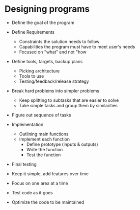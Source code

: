 # Designing programs

- Define the goal of the program
- Define Requirements
  - Constraints the solution needs to follow
  - Capabilities the program must have to meet user's needs
  - Focused on "what" and not "how
- Define tools, targets, backup plans
  - Picking architecture
  - Tools to use
  - Testing/feedback/release strategy
- Break hard problems into simpler problems
  - Keep splitting to subtasks that are easier to solve
  - Take simple tasks and group them by similarities
- Figure out sequence of tasks

- Implementation
  - Outlining main functions
  - Implement each function
    - Define prototype (inputs & outputs)
    - Write the function
    - Test the function
- Final testing

- Keep it simple, add features over time
- Focus on one area at a time
- Test code as it goes
- Optimize the code to be maintained
